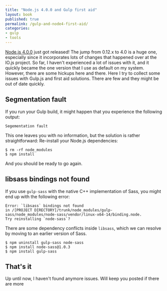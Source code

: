 ```yaml
---
title: "Node.js 4.0.0 and Gulp first aid"
layout: book
published: true
permalink: /gulp-and-node4-first-aid/
categories:
- gulp
- tools
---
```


[Node.js 4.0.0](https://nodejs.org/en/blog/release/v4.0.0/) just got released! The jump from 0.12.x
to 4.0 is a huge one, especially since it incorporates lots of changes that happened
over at the IO.js project. So far, I haven't experienced a lot of issues with it, and it
quickly became the one version that I use as default on my system. However, there are some
hickups here and there. Here I try to collect some issues with Gulp.js and first aid
solutions. There are few and they might be out of date quickly.

## Segmentation fault

If you run your Gulp build, it might happen that you experience the following output:

```
Segementation fault
```

This one leaves you with no information, but the solution is rather straightforward:
Re-install your Node.js dependencies:

```
$ rm -rf node_modules
$ npm install
```

And you should be ready to go again.

## libsass bindings not found

If you use `gulp-sass` with the native C++ implementation of Sass, you might end up
with the following error:

```
Error: `libsass` bindings not found
in /[PROJECT DIRECTORY]/trunk/node_modules/gulp-sass/node_modules/node-sass/vendor/linux-x64-14/binding.node.
Try reinstalling `node-sass`?
```

There are some dependency conflicts inside `libsass`, which we can resolve by moving
to an earlier version of Sass.

```
$ npm uninstall gulp-sass node-sass
$ npm install node-sass@1.0.3
$ npm install gulp-sass
```

## That's it

Up until now, I haven't found anymore issues. Will keep you posted if there are more
